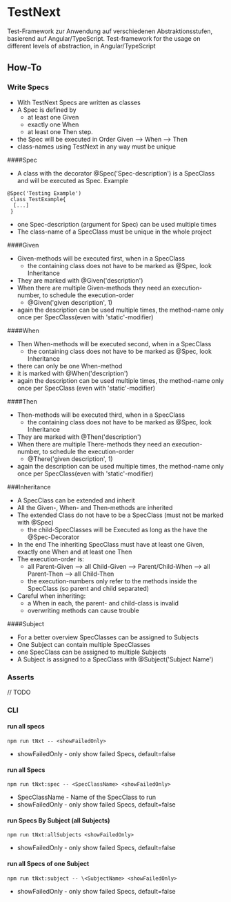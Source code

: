 # TestNext
Test-Framework zur Anwendung auf verschiedenen Abstraktionsstufen, basierend auf Angular/TypeScript.
Test-framework for the usage on different levels of abstraction, in Angular/TypeScript
## How-To
### Write Specs
* With TestNext Specs are written as classes
* A Spec is defined by 
  * at least one Given
  * exactly one When 
  * at least one Then step.
* the Spec will be executed in Order Given --> When --> Then
* class-names using TestNext in any way must be unique
  
####Spec
* A class with the decorator @Spec('Spec-description') is a SpecClass and will be executed as Spec.
Example
```
@Spec('Testing Example')
 class TestExample{
  [...]    
 }
```
* one Spec-description (argument for Spec) can be used multiple times
* The class-name of a SpecClass must be unique in the whole project

####Given
* Given-methods will be executed first, when in a SpecClass
  * the containing class does not have to be marked as @Spec, look Inheritance
* They are marked with @Given('description')
* When there are multiple Given-methods they need an execution-number, to schedule the execution-order
  * @Given('given description', 1)
* again the description can be used multiple times, the method-name only once per SpecClass(even with 'static'-modifier)

####When
* Then When-methods will be executed second, when in a SpecClass  
  * the containing class does not have to be marked as @Spec, look Inheritance
* there can only be one When-method
* it is marked with @When('description')
* again the description can be used multiple times, the method-name only once per SpecClass (even with 'static'-modifier)

####Then
* Then-methods will be executed third, when in a SpecClass
  * the containing class does not have to be marked as @Spec, look Inheritance
* They are marked with @Then('description')
* When there are multiple There-methods they need an execution-number, to schedule the execution-order
  * @There('given description', 1)
* again the description can be used multiple times, the method-name only once per SpecClass(even with 'static'-modifier)

###Inheritance
* A SpecClass can be extended and inherit
* All the Given-, When- and Then-methods are inherited
* The extended Class do not have to be a SpecClass (must not be marked with  @Spec)
  * the child-SpecClasses will be Executed as long as the have the @Spec-Decorator
* In the end The inheriting SpecClass must have at least one Given, exactly one When and at least one Then
* The execution-order is:
  * all Parent-Given --> all Child-Given --> Parent/Child-When --> all Parent-Then --> all Child-Then
  * the execution-numbers only refer to the methods inside the SpecClass (so parent and child separated)
* Careful when inheriting:
  * a When in each, the parent- and child-class is invalid
  * overwriting methods can cause trouble
  
####Subject
* For a better overview SpecClasses can be assigned to Subjects
* One Subject can contain multiple SpecClasses
* one SpecClass can be assigned to multiple Subjects
* A Subject is assigned to a SpecClass with @Subject('Subject Name')

### Asserts
// TODO

### CLI
#### run all specs
```shell
npm run tNxt -- <showFailedOnly>
```
* showFailedOnly - only show failed Specs, default=false

#### run all Specs
```shell
npm run tNxt:spec -- <SpecClassName> <showFailedOnly>
```
* SpecClassName - Name of the SpecClass to run
* showFailedOnly - only show failed Specs, default=false 

#### run Specs By Subject (all Subjects)
```shell
npm run tNxt:allSubjects <showFailedOnly>
```
* showFailedOnly - only show failed Specs, default=false

#### run all Specs of one Subject
```shell
npm run tNxt:subject -- \<SubjectName> <showFailedOnly>
```
* showFailedOnly - only show failed Specs, default=false
